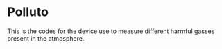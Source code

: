 # Polluto
This is the codes for the device use to measure different harmful gasses present in the atmosphere.

